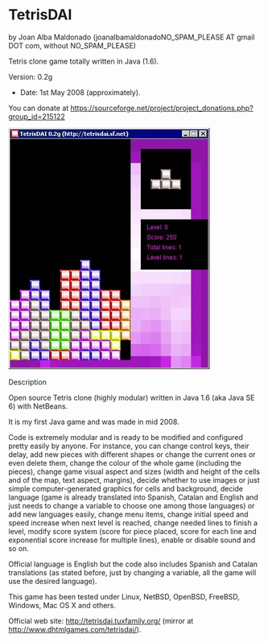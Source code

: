 TetrisDAI 
========== 
by Joan Alba Maldonado (joanalbamaldonadoNO_SPAM_PLEASE AT gmail DOT com, without NO_SPAM_PLEASE)

Tetris clone game totally written in Java (1.6).

Version: 0.2g 
- Date: 1st May 2008 (approximately).

You can donate at https://sourceforge.net/project/project_donations.php?group_id=215122


![ScreenShot](screenshot.jpg)


Description

Open source Tetris clone (highly modular) written in Java 1.6 (aka Java SE 6) with NetBeans.

It is my first Java game and was made in mid 2008.

Code is extremely modular and is ready to be modified and configured pretty easily by anyone. For instance, you can change control keys, their delay, add new pieces with different shapes or change the current ones or even delete them, change the colour of the whole game (including the pieces), change game visual aspect and sizes (width and height of the cells and of the map, text aspect, margins), decide whether to use images or just simple computer-generated graphics for cells and background, decide language (game is already translated into Spanish, Catalan and English and just needs to change a variable to choose one among those languages) or add new languages easily, change menu items, change initial speed and speed increase when next level is reached, change needed lines to finish a level, modify score system (score for piece placed, score for each line and exponential score increase for multiple lines), enable or disable sound and so on.

Official language is English but the code also includes Spanish and Catalan translations (as stated before, just by changing a variable, all the game will use the desired language).

This game has been tested under Linux, NetBSD, OpenBSD, FreeBSD, Windows, Mac OS X and others.


Official web site: http://tetrisdai.tuxfamily.org/ (mirror at http://www.dhtmlgames.com/tetrisdai/).